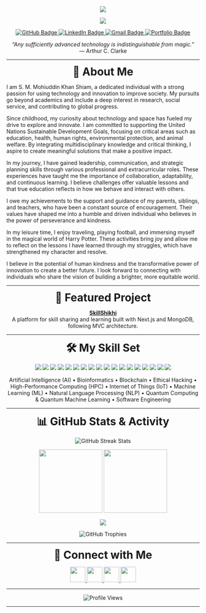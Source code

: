 <!-- 
  Profile README for GitHub user: mohiuddin-khan-shiam
  Customize any section as needed!
-->

<p align="center">
  <img src="https://readme-typing-svg.herokuapp.com?font=Fira+Code&weight=700&size=28&pause=1000&color=F7AFB8&center=true&vCenter=true&width=700&lines=Hi+%F0%9F%91%8B%2C+I'm+Shiam!;AI+Enthusiast+%26+Researcher;Open+Source+Contributor;Always+Learning+Something+New!"/>
</p>

<p align="center">
  <img src="https://capsule-render.vercel.app/api?type=waving&color=gradient&height=120&section=header&text=Welcome%20to%20My%20GitHub!&fontSize=40&fontAlignY=35&desc=Let's%20Innovate%20Together!&descAlignY=60"/>
</p>

<p align="center">
  <a href="https://github.com/mohiuddin-khan-shiam?tab=followers">
    <img src="https://img.shields.io/github/followers/mohiuddin-khan-shiam?label=Followers&style=social" alt="GitHub Badge">
  </a>
  <a href="https://www.linkedin.com/in/s-m-mohiuddin-khan-shiam/">
    <img src="https://img.shields.io/badge/LinkedIn-Connect-blue?logo=linkedin&style=social" alt="LinkedIn Badge">
  </a>
  <a href="mailto:contact.shiam@gmail.com">
    <img src="https://img.shields.io/badge/Gmail-Email-red?logo=gmail&style=social" alt="Gmail Badge">
  </a>
  <a href="https://mohiuddin-khan-shiam.github.io">
    <img src="https://img.shields.io/badge/Portfolio-Visit-green?logo=google-chrome&style=social" alt="Portfolio Badge">
  </a>
</p>

<p align="center">
  <em>“Any sufficiently advanced technology is indistinguishable from magic.”</em><br>
  — Arthur C. Clarke
</p>

---

<p align="center">
  <a name="about"></a>
  <strong style="font-size:2em;">👋 About Me</strong>
</p>

I am S. M. Mohiuddin Khan Shiam, a dedicated individual with a strong passion for using technology and innovation to improve society. My pursuits go beyond academics and include a deep interest in research, social service, and contributing to global progress.

Since childhood, my curiosity about technology and space has fueled my drive to explore and innovate. I am committed to supporting the United Nations Sustainable Development Goals, focusing on critical areas such as education, health, human rights, environmental protection, and animal welfare. By integrating multidisciplinary knowledge and critical thinking, I aspire to create meaningful solutions that make a positive impact.

In my journey, I have gained leadership, communication, and strategic planning skills through various professional and extracurricular roles. These experiences have taught me the importance of collaboration, adaptability, and continuous learning. I believe challenges offer valuable lessons and that true education reflects in how we behave and interact with others.

I owe my achievements to the support and guidance of my parents, siblings, and teachers, who have been a constant source of encouragement. Their values have shaped me into a humble and driven individual who believes in the power of perseverance and kindness.

In my leisure time, I enjoy traveling, playing football, and immersing myself in the magical world of Harry Potter. These activities bring joy and allow me to reflect on the lessons I have learned through my struggles, which have strengthened my character and resolve.

I believe in the potential of human kindness and the transformative power of innovation to create a better future. I look forward to connecting with individuals who share the vision of building a brighter, more equitable world.

---

<p align="center">
  <a name="project"></a>
  <strong style="font-size:2em;">🚀 Featured Project</strong>
</p>

<p align="center">
  <a href="https://github.com/mohiuddin-khan-shiam/SkillShikhi"><strong>SkillShikhi</strong></a><br>
  A platform for skill sharing and learning built with Next.js and MongoDB, following MVC architecture.
</p>

---

<p align="center">
  <a name="skills"></a>
  <strong style="font-size:2em;">🛠️ My Skill Set</strong>
</p>

<p align="center">
  <img src="https://img.shields.io/badge/C++-00599C?style=for-the-badge&logo=c%2B%2B&logoColor=white"/>
  <img src="https://img.shields.io/badge/CSS3-1572B6?style=for-the-badge&logo=css3&logoColor=white"/>
  <img src="https://img.shields.io/badge/Django-092E20?style=for-the-badge&logo=django&logoColor=white"/>
  <img src="https://img.shields.io/badge/Go-00ADD8?style=for-the-badge&logo=go&logoColor=white"/>
  <img src="https://img.shields.io/badge/HTML5-E34F26?style=for-the-badge&logo=html5&logoColor=white"/>
  <img src="https://img.shields.io/badge/Java-007396?style=for-the-badge&logo=java&logoColor=white"/>
  <img src="https://img.shields.io/badge/JavaScript-F7DF1E?style=for-the-badge&logo=javascript&logoColor=black"/>
  <img src="https://img.shields.io/badge/MATLAB-0076A8?style=for-the-badge&logo=mathworks&logoColor=white"/>
  <img src="https://img.shields.io/badge/MySQL-4479A1?style=for-the-badge&logo=mysql&logoColor=white"/>
  <img src="https://img.shields.io/badge/NumPy-013243?style=for-the-badge&logo=numpy&logoColor=white"/>
  <img src="https://img.shields.io/badge/Pandas-150458?style=for-the-badge&logo=pandas&logoColor=white"/>
  <img src="https://img.shields.io/badge/PHP-777BB4?style=for-the-badge&logo=php&logoColor=white"/>
  <img src="https://img.shields.io/badge/PyCharm-000000?style=for-the-badge&logo=pycharm&logoColor=white"/>
  <img src="https://img.shields.io/badge/PyTorch-EE4C2C?style=for-the-badge&logo=pytorch&logoColor=white"/>
  <img src="https://img.shields.io/badge/Python-3776AB?style=for-the-badge&logo=python&logoColor=white"/>
  <img src="https://img.shields.io/badge/R-276DC3?style=for-the-badge&logo=r&logoColor=white"/>
  <img src="https://img.shields.io/badge/SQL-4479A1?style=for-the-badge&logo=sqlite&logoColor=white"/>
  <img src="https://img.shields.io/badge/TensorFlow-FF6F00?style=for-the-badge&logo=tensorflow&logoColor=white"/>
</p>

<p align="center">
Artificial Intelligence (AI) • Bioinformatics • Blockchain • Ethical Hacking • High-Performance Computing (HPC) • Internet of Things (IoT) • Machine Learning (ML) • Natural Language Processing (NLP) • Quantum Computing & Quantum Machine Learning • Software Engineering
</p>

---

<p align="center">
  <a name="stats"></a>
  <strong style="font-size:2em;">📊 GitHub Stats & Activity</strong>
</p>

<p align="center">
  <img src="https://github-readme-streak-stats.herokuapp.com?user=mohiuddin-khan-shiam&theme=radical&hide_border=true" alt="GitHub Streak Stats"/>
</p>

<p align="center">
  <img src="https://github-readme-stats.vercel.app/api?username=mohiuddin-khan-shiam&show_icons=true&theme=radical&hide_border=true&count_private=true&include_all_commits=true" height="165" />
  <img src="https://github-readme-stats.vercel.app/api/top-langs/?username=mohiuddin-khan-shiam&layout=compact&theme=radical&hide_border=true" height="165"/>
</p>

<p align="center">
  <img src="https://github-profile-summary-cards.vercel.app/api/cards/profile-details?username=mohiuddin-khan-shiam&theme=radical"/>
</p>

<p align="center">
  <img src="https://github-profile-trophy.vercel.app/?username=mohiuddin-khan-shiam&margin-w=15&theme=onedark" alt="GitHub Trophies" />
</p>

---

<p align="center">
  <a name="connect"></a>
  <strong style="font-size:2em;">🤝 Connect with Me</strong>
</p>

<p align="center">
  <a href="https://www.linkedin.com/in/s-m-mohiuddin-khan-shiam/" target="_blank">
    <img src="https://img.icons8.com/fluency/48/000000/linkedin.png" width="40" height="40"/>
  </a>
  <a href="https://github.com/mohiuddin-khan-shiam" target="_blank">
    <img src="https://img.icons8.com/fluency/48/000000/github.png" width="40" height="40"/>
  </a>
  <a href="mailto:contact.shiam@gmail.com" target="_blank">
    <img src="https://img.icons8.com/fluency/48/000000/gmail.png" width="40" height="40"/>
  </a>
  <a href="https://mohiuddin-khan-shiam.github.io" target="_blank">
    <img src="https://img.icons8.com/dusk/64/000000/domain.png" width="40" height="40"/>
  </a>
</p>

---

<p align="center">
  <img src="https://komarev.com/ghpvc/?username=mohiuddin-khan-shiam&style=for-the-badge" alt="Profile Views" />
</p>

---

<!-- 
  Thank you for visiting my profile README!
  Feel free to customize any part of this markdown file.
-->
